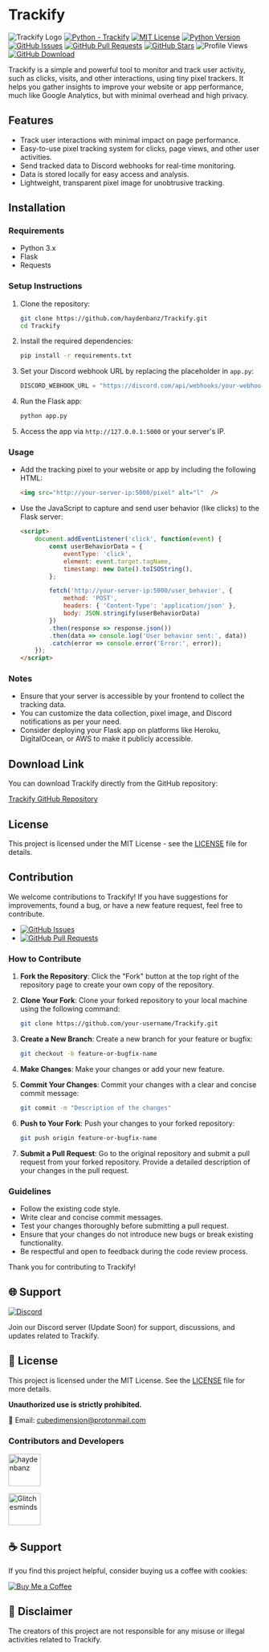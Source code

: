 # Trackify

![Trackify Logo](https://github.com/haydenbanz/haydenbanz.github.io/blob/main/images/%20gitimage/hades23vfsd.png?raw=true)
[![Python - Trackify](https://img.shields.io/static/v1?label=Python&message=Trackify&color=%242A3E87&labelColor=%236A7DA8&style=for-the-badge&&logo=python)](https://github.com/haydenbanz/Trackify)
[![MIT License](https://img.shields.io/static/v1?label=License&message=MIT&color=%233DA639&labelColor=%23e3e3e3&style=for-the-badge)](https://github.com/haydenbanz/Trackify/blob/main/LICENSE)
[![Python Version](https://img.shields.io/static/v1?label=Python&message=3.6%2B&color=%230078D6&labelColor=%23e3e3e3&style=for-the-badge&logo=python)](https://www.python.org/downloads/)
[![GitHub Issues](https://img.shields.io/github/issues/haydenbanz/Trackify?style=for-the-badge)](https://github.com/haydenbanz/Trackify/issues)
[![GitHub Pull Requests](https://img.shields.io/github/issues-pr/haydenbanz/Trackify?style=for-the-badge)](https://github.com/haydenbanz/Trackify/pulls)
[![GitHub Stars](https://img.shields.io/github/stars/haydenbanz/Trackify?style=for-the-badge)](https://github.com/haydenbanz/Trackify/stargazers)
![Profile Views](https://komarev.com/ghpvc/?username=haydenbanz&color=%232A3E87&labelColor=%236A7DA8&style=for-the-badge)
[![GitHub Download](https://img.shields.io/static/v1?label=Download&message=Trackify&color=%242A3E87&labelColor=%236A7DA8&style=for-the-badge)](https://github.com/haydenbanz/Trackify/releases)


Trackify is a simple and powerful tool to monitor and track user activity, such as clicks, visits, and other interactions, using tiny pixel trackers. It helps you gather insights to improve your website or app performance, much like Google Analytics, but with minimal overhead and high privacy.


## Features
- Track user interactions with minimal impact on page performance.
- Easy-to-use pixel tracking system for clicks, page views, and other user activities.
- Send tracked data to Discord webhooks for real-time monitoring.
- Data is stored locally for easy access and analysis.
- Lightweight, transparent pixel image for unobtrusive tracking.

## Installation

### Requirements
- Python 3.x
- Flask
- Requests

### Setup Instructions
1. Clone the repository:
    ```bash
    git clone https://github.com/haydenbanz/Trackify.git
    cd Trackify
    ```

2. Install the required dependencies:
    ```bash
    pip install -r requirements.txt
    ```

3. Set your Discord webhook URL by replacing the placeholder in `app.py`:
    ```python
    DISCORD_WEBHOOK_URL = "https://discord.com/api/webhooks/your-webhook-url"
    ```

4. Run the Flask app:
    ```bash
    python app.py
    ```

5. Access the app via `http://127.0.0.1:5000` or your server's IP.

### Usage
- Add the tracking pixel to your website or app by including the following HTML:
    ```html
    <img src="http://your-server-ip:5000/pixel" alt="l"  />
    ```

- Use the JavaScript to capture and send user behavior (like clicks) to the Flask server:
    ```html
    <script>
        document.addEventListener('click', function(event) {
            const userBehaviorData = {
                eventType: 'click',
                element: event.target.tagName,
                timestamp: new Date().toISOString(),
            };

            fetch('http://your-server-ip:5000/user_behavior', {
                method: 'POST',
                headers: { 'Content-Type': 'application/json' },
                body: JSON.stringify(userBehaviorData)
            })
            .then(response => response.json())
            .then(data => console.log('User behavior sent:', data))
            .catch(error => console.error('Error:', error));
        });
    </script>
    ```

### Notes
- Ensure that your server is accessible by your frontend to collect the tracking data.
- You can customize the data collection, pixel image, and Discord notifications as per your need.
- Consider deploying your Flask app on platforms like Heroku, DigitalOcean, or AWS to make it publicly accessible.

## Download Link
You can download Trackify directly from the GitHub repository:

[Trackify GitHub Repository](https://github.com/haydenbanz/Trackify)

## License
This project is licensed under the MIT License - see the [LICENSE](LICENSE) file for details.

## Contribution

We welcome contributions to Trackify! If you have suggestions for improvements, found a bug, or have a new feature request, feel free to contribute.

- [![GitHub Issues](https://img.shields.io/github/issues/haydenbanz/Trackify?style=for-the-badge)](https://github.com/haydenbanz/Trackify/issues)
- [![GitHub Pull Requests](https://img.shields.io/github/issues-pr/haydenbanz/Trackify?style=for-the-badge)](https://github.com/haydenbanz/Trackify/pulls)

### How to Contribute

1. **Fork the Repository**: Click the "Fork" button at the top right of the repository page to create your own copy of the repository.

2. **Clone Your Fork**: Clone your forked repository to your local machine using the following command:
    ```bash
    git clone https://github.com/your-username/Trackify.git
    ```

3. **Create a New Branch**: Create a new branch for your feature or bugfix:
    ```bash
    git checkout -b feature-or-bugfix-name
    ```

4. **Make Changes**: Make your changes or add your new feature.

5. **Commit Your Changes**: Commit your changes with a clear and concise commit message:
    ```bash
    git commit -m "Description of the changes"
    ```

6. **Push to Your Fork**: Push your changes to your forked repository:
    ```bash
    git push origin feature-or-bugfix-name
    ```

7. **Submit a Pull Request**: Go to the original repository and submit a pull request from your forked repository. Provide a detailed description of your changes in the pull request.

### Guidelines

- Follow the existing code style.
- Write clear and concise commit messages.
- Test your changes thoroughly before submitting a pull request.
- Ensure that your changes do not introduce new bugs or break existing functionality.
- Be respectful and open to feedback during the code review process.

Thank you for contributing to Trackify!

## 🌐 Support

[![Discord](https://img.shields.io/badge/Discord-CODE%20GLITCH%20Bot%20DISCORD%20SERVER%20NAME-%237289DA?style=for-the-badge&logo=discord)](https://discord.gg/ZFTCpAU53U)

Join our Discord server (Update Soon) for support, discussions, and updates related to Trackify.

## 📜 License

This project is licensed under the MIT License. See the [LICENSE](LICENSE) file for more details.

**Unauthorized use is strictly prohibited.**

📧 Email: cubedimension@protonmail.com

### Contributors and Developers

[<img src="https://avatars.githubusercontent.com/u/67865621?s=64&v=4" width="64" height="64" alt="haydenbanz">](https://github.com/haydenbanz)  
 
[<img src="https://avatars.githubusercontent.com/u/144106684?s=64&v=4" width="64" height="64" alt="Glitchesminds">](https://github.com/Glitchesminds)

## ☕ Support

If you find this project helpful, consider buying us a coffee with cookies:

[![Buy Me a Coffee](https://img.shields.io/badge/Buy%20Me%20a%20Coffee-%23FFDD00?style=for-the-badge&logo=ko-fi&logoColor=white)](https://ko-fi.com/codeglitch)

## 🚫 Disclaimer

The creators of this project are not responsible for any misuse or illegal activities related to Trackify.





